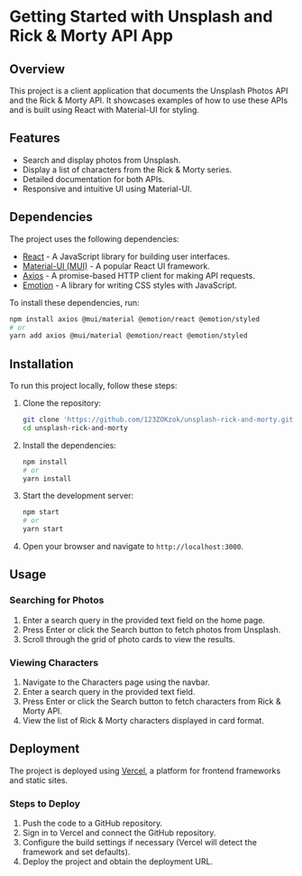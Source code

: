 # Getting Started with Unsplash and Rick & Morty API App

## Overview

This project is a client application that documents the Unsplash Photos API and the Rick & Morty API. It showcases examples of how to use these APIs and is built using React with Material-UI for styling.

## Features

- Search and display photos from Unsplash.
- Display a list of characters from the Rick & Morty series.
- Detailed documentation for both APIs.
- Responsive and intuitive UI using Material-UI.

## Dependencies

The project uses the following dependencies:

- [React](https://reactjs.org/) - A JavaScript library for building user interfaces.
- [Material-UI (MUI)](https://mui.com/) - A popular React UI framework.
- [Axios](https://axios-http.com/) - A promise-based HTTP client for making API requests.
- [Emotion](https://emotion.sh/docs/introduction) - A library for writing CSS styles with JavaScript.

To install these dependencies, run:

```bash
npm install axios @mui/material @emotion/react @emotion/styled
# or
yarn add axios @mui/material @emotion/react @emotion/styled
```

## Installation

To run this project locally, follow these steps:

1. Clone the repository:
    ```bash
    git clone 'https://github.com/123ZOKzok/unsplash-rick-and-morty.git'
    cd unsplash-rick-and-morty
    ```

2. Install the dependencies:
    ```bash
    npm install
    # or
    yarn install
    ```

3. Start the development server:
    ```bash
    npm start
    # or
    yarn start
    ```

4. Open your browser and navigate to `http://localhost:3000`.

## Usage

### Searching for Photos

1. Enter a search query in the provided text field on the home page.
2. Press Enter or click the Search button to fetch photos from Unsplash.
3. Scroll through the grid of photo cards to view the results.

### Viewing Characters

1. Navigate to the Characters page using the navbar.
2. Enter a search query in the provided text field.
3. Press Enter or click the Search button to fetch characters from Rick & Morty API.
4. View the list of Rick & Morty characters displayed in card format.

## Deployment

The project is deployed using [Vercel](https://vercel.com/), a platform for frontend frameworks and static sites.

### Steps to Deploy

1. Push the code to a GitHub repository.
2. Sign in to Vercel and connect the GitHub repository.
3. Configure the build settings if necessary (Vercel will detect the framework and set defaults).
4. Deploy the project and obtain the deployment URL.

